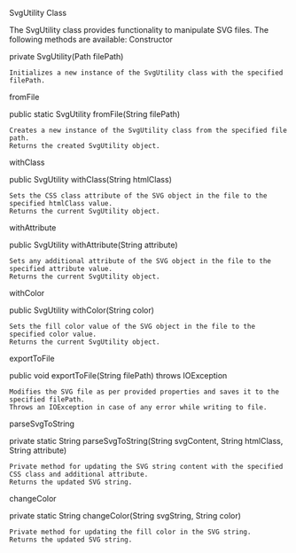 SvgUtility Class

The SvgUtility class provides functionality to manipulate SVG files. The following methods are available:
Constructor

private SvgUtility(Path filePath)

    Initializes a new instance of the SvgUtility class with the specified filePath.

fromFile

public static SvgUtility fromFile(String filePath)

    Creates a new instance of the SvgUtility class from the specified file path.
    Returns the created SvgUtility object.

withClass

public SvgUtility withClass(String htmlClass)

    Sets the CSS class attribute of the SVG object in the file to the specified htmlClass value.
    Returns the current SvgUtility object.

withAttribute

public SvgUtility withAttribute(String attribute)

    Sets any additional attribute of the SVG object in the file to the specified attribute value.
    Returns the current SvgUtility object.

withColor

public SvgUtility withColor(String color)

    Sets the fill color value of the SVG object in the file to the specified color value.
    Returns the current SvgUtility object.

exportToFile

public void exportToFile(String filePath) throws IOException 

    Modifies the SVG file as per provided properties and saves it to the specified filePath.
    Throws an IOException in case of any error while writing to file.

parseSvgToString

private static String parseSvgToString(String svgContent, String htmlClass, String attribute)

    Private method for updating the SVG string content with the specified CSS class and additional attribute.
    Returns the updated SVG string.

changeColor

private static String changeColor(String svgString, String color)

    Private method for updating the fill color in the SVG string.
    Returns the updated SVG string.

